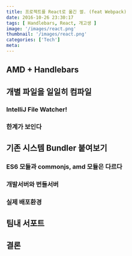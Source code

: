 ```yaml
---
title: 프로젝트를 React로 옮긴 썰. (feat Webpack)
date: 2016-10-26 23:30:17
tags: [ Handlebars, React, 개고생 ]
image: '/images/react.png'
thumbnail: '/images/react.png'
categories: ['Tech']
meta:
---
```


## AMD + Handlebars

## 개별 파일을 일일히 컴파일

### IntelliJ File Watcher!

### 한계가 보인다

## 기존 시스템 Bundler 붙여보기

### ES6 모듈과 commonjs, amd 모듈은 다르다

### 개발서버와 번들서버

### 실제 배포환경

## 팀내 서포트

## 결론
